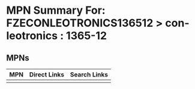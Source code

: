 



# MPN Summary For: FZECONLEOTRONICS136512 > con-leotronics : 1365-12

## MPNs
  

|MPN|Direct Links|Search Links|
| :--- | :--- | :--- |
||||
